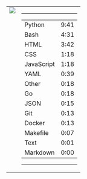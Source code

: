 
<table><tr>
<td valign="top">
  <img src="https://wakatime.com/share/@Aperture/0cd21d5d-ac4f-458d-9c71-d06f479c1297.png" />
</td>

<td valign="top">
  <hr>
  <table>
    <tr><td>Python</td><td>9:41</td></tr><tr><td>Bash</td><td>4:31</td></tr><tr><td>HTML</td><td>3:42</td></tr><tr><td>CSS</td><td>1:18</td></tr><tr><td>JavaScript</td><td>1:18</td></tr><tr><td>YAML</td><td>0:39</td></tr><tr><td>Other</td><td>0:18</td></tr><tr><td>Go</td><td>0:18</td></tr><tr><td>JSON</td><td>0:15</td></tr><tr><td>Git</td><td>0:13</td></tr><tr><td>Docker</td><td>0:13</td></tr><tr><td>Makefile</td><td>0:07</td></tr><tr><td>Text</td><td>0:01</td></tr><tr><td>Markdown</td><td>0:00</td></tr>
  </table>
  <hr>
</td>
</tr></table>

